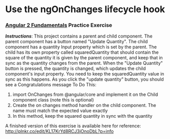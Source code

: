 # Use the ngOnChanges lifecycle hook
### [Angular 2 Fundamentals]("https://app.pluralsight.com/courses/angular2-fundamentals") Practice Exercise


**_Instructions_**: This project contains a parent and child component. The parent component has a 
button named "Update Quantity". The child component has a quantity
Input property which is set by the parent. The child has its own property called squaredQuantity that
should contain the square of the quantity it is given by the parent component, and keep that in sync
as the quantity changes from the parent. When the "Update Quantity" button is pressed, the quantity is
changed, which updates the child component's input property. You need to keep the squaredQuantity value
in sync as this happens. As you click the "update quantity" button, you should see a Congratulations message
To Do This: 


1. import OnChanges from @angular/core and implement it on the Child component class (note this is optional)
2. Create the on changes method handler on the child component. The name must match the expected value exactly
3. In this method, keep the squared quantity in sync with the quantity



A finished version of this exercise is available here for reference: http://plnkr.co/edit/KL17KrYd8RCJ3jOnoDbL?p=info
